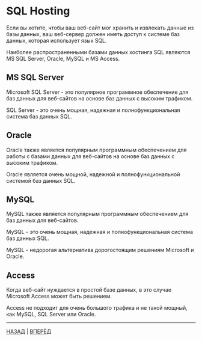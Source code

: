 # SQL Hosting

Если вы хотите, чтобы ваш веб-сайт мог хранить и извлекать данные из базы данных, ваш веб-сервер должен иметь доступ к системе баз данных, которая использует язык SQL.

Наиболее распространенными базами данных хостинга SQL являются MS SQL Server, Oracle, MySQL и MS Access.

## MS SQL Server

Microsoft SQL Server - это популярное программное обеспечение для баз данных для веб-сайтов на основе баз данных с высоким трафиком.

SQL Server - это очень мощная, надежная и полнофункциональная система баз данных SQL.

## Oracle

Oracle также является популярным программным обеспечением для работы с базами данных для веб-сайтов на основе баз данных с высоким трафиком.

Oracle является очень мощной, надежной и полнофункциональной системой баз данных SQL.

## MySQL

MySQL также является популярным программным обеспечением для баз данных для веб-сайтов.

MySQL - это очень мощная, надежная и полнофункциональная система баз данных SQL.

MySQL - недорогая альтернатива дорогостоящим решениям Microsoft и Oracle.

## Access

Когда веб-сайт нуждается в простой базе данных, в это  случае Microsoft Access может быть решением.

Access не подходит для очень большого трафика и не такой мощный, как MySQL, SQL Server или Oracle.

---

[НАЗАД](/SQL_DATABASE/SQL_Injection.md)  | [ВПЕРЁД](#)

